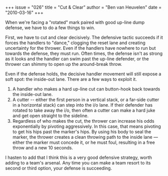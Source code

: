 +++
issue = "026"
title = "Cut & Clear"
author = "Ben van Heuvelen"
date = "2010-03-16"
+++

When we're facing a "rotated" mark paired with good up-line dump defense, we
have to do a few things to win.  
  
First, we have to cut and clear decisively. The defensive tactic succeeds if
it forces the handlers to "dance," clogging the reset lane and creating
uncertainty for the thrower. Even if the handlers have nowhere to run but
towards the defense, they must run. Often times, the defense isn't as strong
as it looks and the handler can swim past the up-line defender, or the thrower
can shimmy to open up the around-break throw.  
  
Even if the defense holds, the decisive handler movement will still expose a
soft spot: the inside-out lane. There are a few ways to exploit it.  

  1. A handler who makes a hard up-line cut can button-hook back towards the inside-out lane.
  2. A cutter -- either the first person in a vertical stack, or a far-side cutter in a horizontal stack) can step into the i/o lane. If their defender has rotated to take away the i/o, then often a cutter can make a hard juke and get open straight to the sideline.
  3. Regardless of who makes the cut, the thrower can increase his odds exponentially by pivoting aggressively. In this case, that means pivoting to get his hips past the marker's hips. By using his body to seal the marker, the thrower creates a clean throwing path to the inside lane — either the marker must concede it, or he must foul, resulting in a free throw and a new 10 seconds.

  
I hasten to add that I think this is a very good defensive strategy, worth
adding to a team's arsenal. Any time you can make a team resort to its second
or third option, your defense is succeeding.
